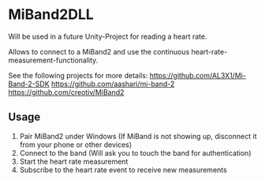 # MiBand2DLL
Will be used in a future Unity-Project for reading a heart rate.

Allows to connect to a MiBand2 and use the continuous heart-rate-measurement-functionality.

See the following projects for more details:
https://github.com/AL3X1/Mi-Band-2-SDK
https://github.com/aashari/mi-band-2
https://github.com/creotiv/MiBand2

## Usage

1. Pair MiBand2 under Windows (If MiBand is not showing up, disconnect it from your phone or other devices)
2. Connect to the band (Will ask you to touch the band for authentication)
3. Start the heart rate measurement
4. Subscribe to the heart rate event to receive new measurements

